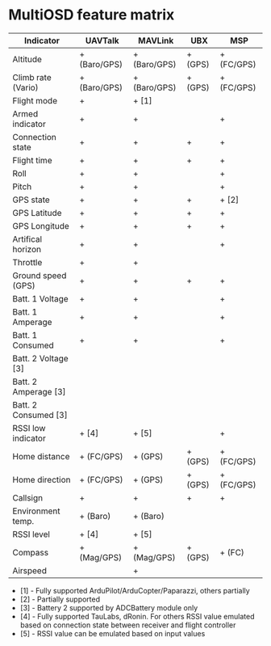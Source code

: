 # MultiOSD feature matrix

 Indicator            | UAVTalk      | MAVLink      | UBX     | MSP
----------------------|--------------|--------------|---------|---------------
 Altitude             | + (Baro/GPS) | + (Baro/GPS) | + (GPS) | + (FC/GPS)
 Climb rate (Vario)   | + (Baro/GPS) | + (Baro/GPS) | + (GPS) | + (FC/GPS)
 Flight mode          | +            | + [1]        |         | 
 Armed indicator      | +            | +            |         | +
 Connection state     | +            | +            | +       | +
 Flight time          | +            | +            | +       | +
 Roll                 | +            | +            |         | +
 Pitch                | +            | +            |         | +
 GPS state            | +            | +            | +       | + [2]
 GPS Latitude         | +            | +            | +       | +
 GPS Longitude        | +            | +            | +       | +
 Artifical horizon    | +            | +            |         | +
 Throttle             | +            | +            |         | 
 Ground speed (GPS)   | +            | +            | +       | + 
 Batt. 1 Voltage      | +            | +            |         | +
 Batt. 1 Amperage     | +            | +            |         | +
 Batt. 1 Consumed     | +            | +            |         | +
 Batt. 2 Voltage [3]  |              |              |         |
 Batt. 2 Amperage [3] |              |              |         |
 Batt. 2 Consumed [3] |              |              |         |
 RSSI low indicator   | + [4]        | + [5]        |         | +
 Home distance        | + (FC/GPS)   | + (GPS)      | + (GPS) | + (FC/GPS)
 Home direction       | + (FC/GPS)   | + (GPS)      | + (GPS) | + (FC/GPS)
 Callsign             | +            | +            | +       | +
 Environment temp.    | + (Baro)     | + (Baro)     |         |
 RSSI level           | + [4]        | + [5]        |         |
 Compass              | + (Mag/GPS)  | + (Mag/GPS)  | + (GPS) | + (FC)
 Airspeed             |              | +            |         |
 
 
- [1] - Fully supported ArduPilot/ArduCopter/Paparazzi, others partially
- [2] - Partially supported
- [3] - Battery 2 supported by ADCBattery module only
- [4] - Fully supported TauLabs, dRonin. For others RSSI value emulated
  based on connection state between receiver and flight controller 
- [5] - RSSI value can be emulated based on input values
